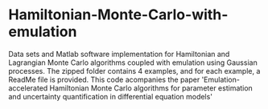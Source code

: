 # Hamiltonian-Monte-Carlo-with-emulation
Data sets and Matlab software implementation for Hamiltonian and Lagrangian Monte Carlo algorithms coupled with emulation using Gaussian processes.
The zipped folder contains 4 examples, and for each example, a ReadMe file is provided.
This code acompanies the paper 'Emulation-accelerated Hamiltonian Monte Carlo algorithms for parameter estimation and uncertainty quantification in differential equation models'

